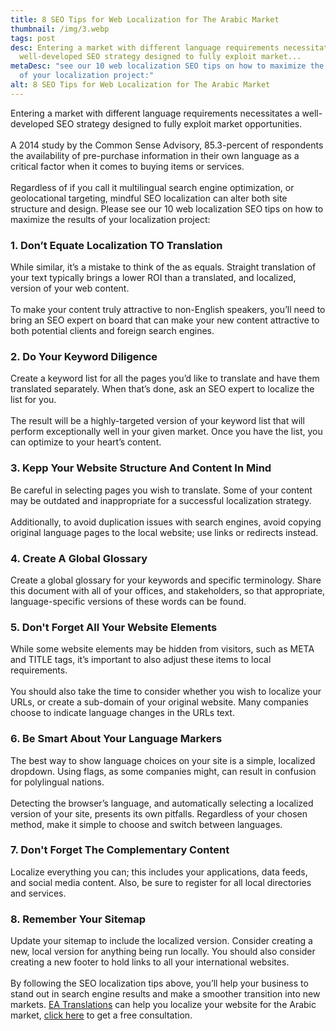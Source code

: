 ```yaml
---
title: 8 SEO Tips for Web Localization for The Arabic Market
thumbnail: /img/3.webp
tags: post
desc: Entering a market with different language requirements necessitates a
  well-developed SEO strategy designed to fully exploit market...
metaDesc: "see our 10 web localization SEO tips on how to maximize the results
  of your localization project:"
alt: 8 SEO Tips for Web Localization for The Arabic Market
---
```

<!--StartFragment-->

Entering a market with different language requirements necessitates a well-developed SEO strategy designed to fully exploit market opportunities.\
\
A 2014 study by the Common Sense Advisory, 85.3-percent of respondents the availability of pre-purchase information in their own language as a critical factor when it comes to buying items or services.\
\
Regardless of if you call it multilingual search engine optimization, or geolocational targeting, mindful SEO localization can alter both site structure and design. Please see our 10 web localization SEO tips on how to maximize the results of your localization project:

### 1. Don’t Equate Localization TO Translation

While similar, it’s a mistake to think of the as equals. Straight translation of your text typically brings a lower ROI than a translated, and localized, version of your web content.\
\
To make your content truly attractive to non-English speakers, you’ll need to bring an SEO expert on board that can make your new content attractive to both potential clients and foreign search engines.

### 2. Do Your Keyword Diligence

Create a keyword list for all the pages you’d like to translate and have them translated separately. When that’s done, ask an SEO expert to localize the list for you.\
\
The result will be a highly-targeted version of your keyword list that will perform exceptionally well in your given market. Once you have the list, you can optimize to your heart’s content.

### 3. Kepp Your Website Structure And Content In Mind

Be careful in selecting pages you wish to translate. Some of your content may be outdated and inappropriate for a successful localization strategy.\
\
Additionally, to avoid duplication issues with search engines, avoid copying original language pages to the local website; use links or redirects instead.

### 4. Create A Global Glossary

Create a global glossary for your keywords and specific terminology. Share this document with all of your offices, and stakeholders, so that appropriate, language-specific versions of these words can be found.

### 5. Don't Forget All Your Website Elements

While some website elements may be hidden from visitors, such as META and TITLE tags, it’s important to also adjust these items to local requirements.\
\
You should also take the time to consider whether you wish to localize your URLs, or create a sub-domain of your original website. Many companies choose to indicate language changes in the URLs text.

### 6. Be Smart About Your Language Markers

The best way to show language choices on your site is a simple, localized dropdown. Using flags, as some companies might, can result in confusion for polylingual nations.\
\
Detecting the browser’s language, and automatically selecting a localized version of your site, presents its own pitfalls. Regardless of your chosen method, make it simple to choose and switch between languages.

### 7. Don't Forget The Complementary Content

Localize everything you can; this includes your applications, data feeds, and social media content. Also, be sure to register for all local directories and services.

### 8. Remember Your Sitemap

Update your sitemap to include the localized version. Consider creating a new, local version for anything being run locally. You should also consider creating a new footer to hold links to all your international websites.\
\
By following the SEO localization tips above, you’ll help your business to stand out in search engine results and make a smoother transition into new markets. [EA Translations](https://englisharabictranslations.com/) can help you localize your website for the Arabic market, [click here](https://englisharabictranslations.com/) to get a free consultation.

<!--EndFragment-->